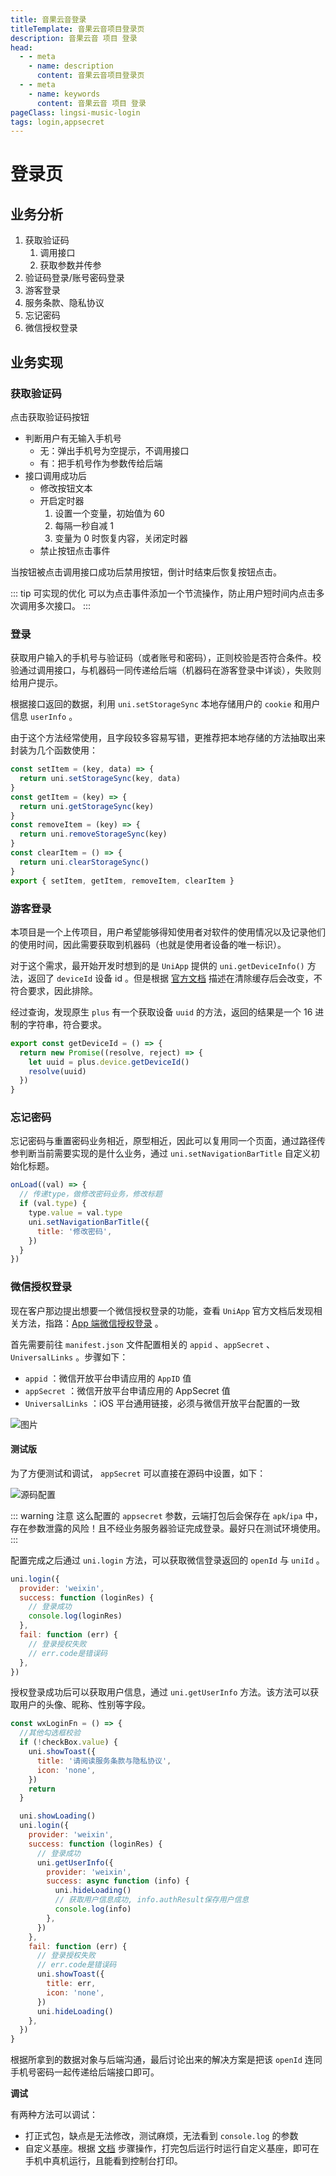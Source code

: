 ```yaml
---
title: 音果云音登录
titleTemplate: 音果云音项目登录页
description: 音果云音 项目 登录
head:
  - - meta
    - name: description
      content: 音果云音项目登录页
  - - meta
    - name: keywords
      content: 音果云音 项目 登录
pageClass: lingsi-music-login
tags: login,appsecret
---
```


# 登录页

## 业务分析

1. 获取验证码
   1. 调用接口
   2. 获取参数并传参
2. 验证码登录/账号密码登录
3. 游客登录
4. 服务条款、隐私协议
5. 忘记密码
6. 微信授权登录

## 业务实现

### 获取验证码

点击获取验证码按钮

- 判断用户有无输入手机号
  - 无：弹出手机号为空提示，不调用接口
  - 有：把手机号作为参数传给后端
- 接口调用成功后
  - 修改按钮文本
  - 开启定时器
    1. 设置一个变量，初始值为 60
    2. 每隔一秒自减 1
    3. 变量为 0 时恢复内容，关闭定时器
  - 禁止按钮点击事件

当按钮被点击调用接口成功后禁用按钮，倒计时结束后恢复按钮点击。

::: tip 可实现的优化
可以为点击事件添加一个节流操作，防止用户短时间内点击多次调用多次接口。
:::

### 登录

获取用户输入的手机号与验证码（或者账号和密码），正则校验是否符合条件。校验通过调用接口，与机器码一同传递给后端（机器码在游客登录中详谈），失败则给用户提示。

根据接口返回的数据，利用 `uni.setStorageSync` 本地存储用户的 `cookie` 和用户信息 `userInfo` 。

由于这个方法经常使用，且字段较多容易写错，更推荐把本地存储的方法抽取出来封装为几个函数使用：

```js
const setItem = (key, data) => {
  return uni.setStorageSync(key, data)
}
const getItem = (key) => {
  return uni.getStorageSync(key)
}
const removeItem = (key) => {
  return uni.removeStorageSync(key)
}
const clearItem = () => {
  return uni.clearStorageSync()
}
export { setItem, getItem, removeItem, clearItem }
```

### 游客登录

本项目是一个上传项目，用户希望能够得知使用者对软件的使用情况以及记录他们的使用时间，因此需要获取到机器码（也就是使用者设备的唯一标识）。

对于这个需求，最开始开发时想到的是 `UniApp` 提供的 `uni.getDeviceInfo()` 方法，返回了 `deviceId` 设备 id 。但是根据 [官方文档](https://uniapp.dcloud.net.cn/api/system/getDeviceInfo.html#getdeviceinfo) 描述在清除缓存后会改变，不符合要求，因此排除。

经过查询，发现原生 `plus` 有一个获取设备 `uuid` 的方法，返回的结果是一个 16 进制的字符串，符合要求。

```js
export const getDeviceId = () => {
  return new Promise((resolve, reject) => {
    let uuid = plus.device.getDeviceId()
    resolve(uuid)
  })
}
```

### 忘记密码

忘记密码与重置密码业务相近，原型相近，因此可以复用同一个页面，通过路径传参判断当前需要实现的是什么业务，通过 `uni.setNavigationBarTitle` 自定义初始化标题。

```js
onLoad((val) => {
  // 传递type，做修改密码业务，修改标题
  if (val.type) {
    type.value = val.type
    uni.setNavigationBarTitle({
      title: '修改密码',
    })
  }
})
```

### 微信授权登录

现在客户那边提出想要一个微信授权登录的功能，查看 `UniApp` 官方文档后发现相关方法，指路：[App 端微信授权登录](https://uniapp.dcloud.net.cn/tutorial/app-oauth-weixin.html#%E5%BC%80%E9%80%9A) 。

首先需要前往 `manifest.json` 文件配置相关的 `appid` 、`appSecret` 、`UniversalLinks` 。步骤如下：

- `appid` ：微信开放平台申请应用的 `AppID` 值
- `appSecret` ：微信开放平台申请应用的 AppSecret 值
- `UniversalLinks` ：iOS 平台通用链接，必须与微信开放平台配置的一致

![图片](https://native-res.dcloud.net.cn/images/uniapp/oauth/weixin-manifest.png)

#### 测试版

为了方便测试和调试， `appSecret` 可以直接在源码中设置，如下：

![源码配置](https://pic.imgdb.cn/item/64d49f9c1ddac507cc948536.jpg)

::: warning 注意
这么配置的 `appsecret` 参数，云端打包后会保存在 `apk`/`ipa` 中，存在参数泄露的风险！且不经业务服务器验证完成登录。最好只在测试环境使用。
:::

配置完成之后通过 `uni.login` 方法，可以获取微信登录返回的 `openId` 与 `uniId` 。

```js
uni.login({
  provider: 'weixin',
  success: function (loginRes) {
    // 登录成功
    console.log(loginRes)
  },
  fail: function (err) {
    // 登录授权失败
    // err.code是错误码
  },
})
```

授权登录成功后可以获取用户信息，通过 `uni.getUserInfo` 方法。该方法可以获取用户的头像、昵称、性别等字段。

```js
const wxLoginFn = () => {
  //其他勾选框校验
  if (!checkBox.value) {
    uni.showToast({
      title: '请阅读服务条款与隐私协议',
      icon: 'none',
    })
    return
  }

  uni.showLoading()
  uni.login({
    provider: 'weixin',
    success: function (loginRes) {
      // 登录成功
      uni.getUserInfo({
        provider: 'weixin',
        success: async function (info) {
          uni.hideLoading()
          // 获取用户信息成功, info.authResult保存用户信息
          console.log(info)
        },
      })
    },
    fail: function (err) {
      // 登录授权失败
      // err.code是错误码
      uni.showToast({
        title: err,
        icon: 'none',
      })
      uni.hideLoading()
    },
  })
}
```

根据所拿到的数据对象与后端沟通，最后讨论出来的解决方案是把该 `openId` 连同手机号密码一起传递给后端接口即可。

**调试**

有两种方法可以调试：

- 打正式包，缺点是无法修改，测试麻烦，无法看到 `console.log` 的参数
- 自定义基座。根据 [文档](https://uniapp.dcloud.net.cn/tutorial/run/run-app.html#customplayground) 步骤操作，打完包后运行时运行自定义基座，即可在手机中真机运行，且能看到控制台打印。
